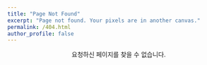 ```yaml
---
title: "Page Not Found"
excerpt: "Page not found. Your pixels are in another canvas."
permalink: /404.html
author_profile: false
---
```


<center>요청하신 페이지를 찾을 수 없습니다.</center>
